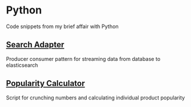 # Python
Code snippets from my brief affair with Python

## [Search Adapter](search_adapter)
Producer consumer pattern for streaming data from database to elasticsearch

## [Popularity Calculator](popularity_calculator)
Script for crunching numbers and calculating individual product popularity